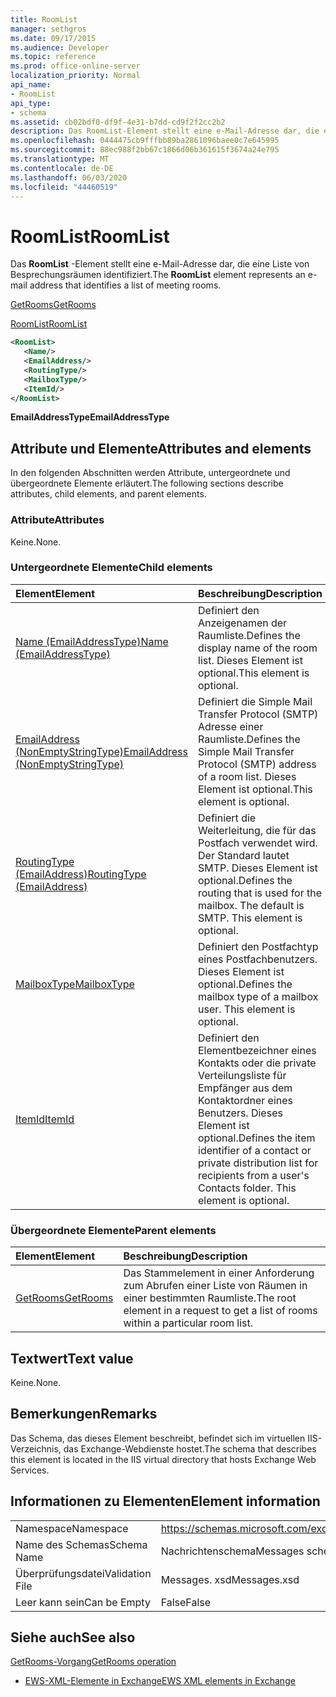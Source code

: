 ```yaml
---
title: RoomList
manager: sethgros
ms.date: 09/17/2015
ms.audience: Developer
ms.topic: reference
ms.prod: office-online-server
localization_priority: Normal
api_name:
- RoomList
api_type:
- schema
ms.assetid: cb02bdf0-df9f-4e31-b7dd-cd9f2f2cc2b2
description: Das RoomList-Element stellt eine e-Mail-Adresse dar, die eine Liste von Besprechungsräumen identifiziert.
ms.openlocfilehash: 0444475cb9fffbb89ba2861096baee0c7e645995
ms.sourcegitcommit: 88ec988f2bb67c1866d06b361615f3674a24e795
ms.translationtype: MT
ms.contentlocale: de-DE
ms.lasthandoff: 06/03/2020
ms.locfileid: "44460519"
---
```

# <a name="roomlist"></a><span data-ttu-id="a9160-103">RoomList</span><span class="sxs-lookup"><span data-stu-id="a9160-103">RoomList</span></span>

<span data-ttu-id="a9160-104">Das **RoomList** -Element stellt eine e-Mail-Adresse dar, die eine Liste von Besprechungsräumen identifiziert.</span><span class="sxs-lookup"><span data-stu-id="a9160-104">The **RoomList** element represents an e-mail address that identifies a list of meeting rooms.</span></span> 
  
[<span data-ttu-id="a9160-105">GetRooms</span><span class="sxs-lookup"><span data-stu-id="a9160-105">GetRooms</span></span>](getrooms.md)
  
[<span data-ttu-id="a9160-106">RoomList</span><span class="sxs-lookup"><span data-stu-id="a9160-106">RoomList</span></span>](roomlist.md)
  
```XML
<RoomList>
   <Name/>
   <EmailAddress/>
   <RoutingType/>
   <MailboxType/>
   <ItemId/>
</RoomList>
```

 <span data-ttu-id="a9160-107">**EmailAddressType**</span><span class="sxs-lookup"><span data-stu-id="a9160-107">**EmailAddressType**</span></span>
## <a name="attributes-and-elements"></a><span data-ttu-id="a9160-108">Attribute und Elemente</span><span class="sxs-lookup"><span data-stu-id="a9160-108">Attributes and elements</span></span>

<span data-ttu-id="a9160-109">In den folgenden Abschnitten werden Attribute, untergeordnete und übergeordnete Elemente erläutert.</span><span class="sxs-lookup"><span data-stu-id="a9160-109">The following sections describe attributes, child elements, and parent elements.</span></span>
  
### <a name="attributes"></a><span data-ttu-id="a9160-110">Attribute</span><span class="sxs-lookup"><span data-stu-id="a9160-110">Attributes</span></span>

<span data-ttu-id="a9160-111">Keine.</span><span class="sxs-lookup"><span data-stu-id="a9160-111">None.</span></span>
  
### <a name="child-elements"></a><span data-ttu-id="a9160-112">Untergeordnete Elemente</span><span class="sxs-lookup"><span data-stu-id="a9160-112">Child elements</span></span>

|<span data-ttu-id="a9160-113">**Element**</span><span class="sxs-lookup"><span data-stu-id="a9160-113">**Element**</span></span>|<span data-ttu-id="a9160-114">**Beschreibung**</span><span class="sxs-lookup"><span data-stu-id="a9160-114">**Description**</span></span>|
|:-----|:-----|
|[<span data-ttu-id="a9160-115">Name (EmailAddressType)</span><span class="sxs-lookup"><span data-stu-id="a9160-115">Name (EmailAddressType)</span></span>](name-emailaddresstype.md) <br/> |<span data-ttu-id="a9160-116">Definiert den Anzeigenamen der Raumliste.</span><span class="sxs-lookup"><span data-stu-id="a9160-116">Defines the display name of the room list.</span></span> <span data-ttu-id="a9160-117">Dieses Element ist optional.</span><span class="sxs-lookup"><span data-stu-id="a9160-117">This element is optional.</span></span>  <br/> |
|[<span data-ttu-id="a9160-118">EmailAddress (NonEmptyStringType)</span><span class="sxs-lookup"><span data-stu-id="a9160-118">EmailAddress (NonEmptyStringType)</span></span>](emailaddress-nonemptystringtype.md) <br/> |<span data-ttu-id="a9160-119">Definiert die Simple Mail Transfer Protocol (SMTP) Adresse einer Raumliste.</span><span class="sxs-lookup"><span data-stu-id="a9160-119">Defines the Simple Mail Transfer Protocol (SMTP) address of a room list.</span></span> <span data-ttu-id="a9160-120">Dieses Element ist optional.</span><span class="sxs-lookup"><span data-stu-id="a9160-120">This element is optional.</span></span>  <br/> |
|[<span data-ttu-id="a9160-121">RoutingType (EmailAddress)</span><span class="sxs-lookup"><span data-stu-id="a9160-121">RoutingType (EmailAddress)</span></span>](routingtype-emailaddress.md) <br/> |<span data-ttu-id="a9160-p103">Definiert die Weiterleitung, die für das Postfach verwendet wird. Der Standard lautet SMTP. Dieses Element ist optional.</span><span class="sxs-lookup"><span data-stu-id="a9160-p103">Defines the routing that is used for the mailbox. The default is SMTP. This element is optional.</span></span>  <br/> |
|[<span data-ttu-id="a9160-125">MailboxType</span><span class="sxs-lookup"><span data-stu-id="a9160-125">MailboxType</span></span>](mailboxtype.md) <br/> |<span data-ttu-id="a9160-p104">Definiert den Postfachtyp eines Postfachbenutzers. Dieses Element ist optional.</span><span class="sxs-lookup"><span data-stu-id="a9160-p104">Defines the mailbox type of a mailbox user. This element is optional.</span></span>  <br/> |
|[<span data-ttu-id="a9160-128">ItemId</span><span class="sxs-lookup"><span data-stu-id="a9160-128">ItemId</span></span>](itemid.md) <br/> |<span data-ttu-id="a9160-p105">Definiert den Elementbezeichner eines Kontakts oder die private Verteilungsliste für Empfänger aus dem Kontaktordner eines Benutzers. Dieses Element ist optional.</span><span class="sxs-lookup"><span data-stu-id="a9160-p105">Defines the item identifier of a contact or private distribution list for recipients from a user's Contacts folder. This element is optional.</span></span>  <br/> |
   
### <a name="parent-elements"></a><span data-ttu-id="a9160-131">Übergeordnete Elemente</span><span class="sxs-lookup"><span data-stu-id="a9160-131">Parent elements</span></span>

|<span data-ttu-id="a9160-132">**Element**</span><span class="sxs-lookup"><span data-stu-id="a9160-132">**Element**</span></span>|<span data-ttu-id="a9160-133">**Beschreibung**</span><span class="sxs-lookup"><span data-stu-id="a9160-133">**Description**</span></span>|
|:-----|:-----|
|[<span data-ttu-id="a9160-134">GetRooms</span><span class="sxs-lookup"><span data-stu-id="a9160-134">GetRooms</span></span>](getrooms.md) <br/> |<span data-ttu-id="a9160-135">Das Stammelement in einer Anforderung zum Abrufen einer Liste von Räumen in einer bestimmten Raumliste.</span><span class="sxs-lookup"><span data-stu-id="a9160-135">The root element in a request to get a list of rooms within a particular room list.</span></span>  <br/> |
   
## <a name="text-value"></a><span data-ttu-id="a9160-136">Textwert</span><span class="sxs-lookup"><span data-stu-id="a9160-136">Text value</span></span>

<span data-ttu-id="a9160-137">Keine.</span><span class="sxs-lookup"><span data-stu-id="a9160-137">None.</span></span>
  
## <a name="remarks"></a><span data-ttu-id="a9160-138">Bemerkungen</span><span class="sxs-lookup"><span data-stu-id="a9160-138">Remarks</span></span>

<span data-ttu-id="a9160-139">Das Schema, das dieses Element beschreibt, befindet sich im virtuellen IIS-Verzeichnis, das Exchange-Webdienste hostet.</span><span class="sxs-lookup"><span data-stu-id="a9160-139">The schema that describes this element is located in the IIS virtual directory that hosts Exchange Web Services.</span></span>
  
## <a name="element-information"></a><span data-ttu-id="a9160-140">Informationen zu Elementen</span><span class="sxs-lookup"><span data-stu-id="a9160-140">Element information</span></span>

|||
|:-----|:-----|
|<span data-ttu-id="a9160-141">Namespace</span><span class="sxs-lookup"><span data-stu-id="a9160-141">Namespace</span></span>  <br/> |https://schemas.microsoft.com/exchange/services/2006/messages  <br/> |
|<span data-ttu-id="a9160-142">Name des Schemas</span><span class="sxs-lookup"><span data-stu-id="a9160-142">Schema Name</span></span>  <br/> |<span data-ttu-id="a9160-143">Nachrichtenschema</span><span class="sxs-lookup"><span data-stu-id="a9160-143">Messages schema</span></span>  <br/> |
|<span data-ttu-id="a9160-144">Überprüfungsdatei</span><span class="sxs-lookup"><span data-stu-id="a9160-144">Validation File</span></span>  <br/> |<span data-ttu-id="a9160-145">Messages. xsd</span><span class="sxs-lookup"><span data-stu-id="a9160-145">Messages.xsd</span></span>  <br/> |
|<span data-ttu-id="a9160-146">Leer kann sein</span><span class="sxs-lookup"><span data-stu-id="a9160-146">Can be Empty</span></span>  <br/> |<span data-ttu-id="a9160-147">False</span><span class="sxs-lookup"><span data-stu-id="a9160-147">False</span></span>  <br/> |
   
## <a name="see-also"></a><span data-ttu-id="a9160-148">Siehe auch</span><span class="sxs-lookup"><span data-stu-id="a9160-148">See also</span></span>



[<span data-ttu-id="a9160-149">GetRooms-Vorgang</span><span class="sxs-lookup"><span data-stu-id="a9160-149">GetRooms operation</span></span>](getrooms-operation.md)


- [<span data-ttu-id="a9160-150">EWS-XML-Elemente in Exchange</span><span class="sxs-lookup"><span data-stu-id="a9160-150">EWS XML elements in Exchange</span></span>](ews-xml-elements-in-exchange.md)

